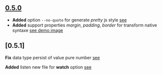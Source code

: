 ## [0.5.0](https://github.com/Orivoir/css-parser/releases/tag/0.5.0)

- **Added** option `--no-quote` for generate *pretty* js style [see](https://github.com/Orivoir/css-parser#no-quote)
- **Added** support properties *margin*, *padding*, *border* for transform native syntaxe [see demo image](https://github.com/Orivoir/css-parser/blob/master/demo.png)

## [0.5.1]

**Fix** data type persist of value pure number [see](https://github.com/Orivoir/css-parser/commit/40c5e15289ccff066bf059780a5a94183256c496)

**Added** listen new file for **watch** option [see](https://github.com/Orivoir/css-parser/commit/ccc81e6d6da2de61ad2195176611194fc34df025)
